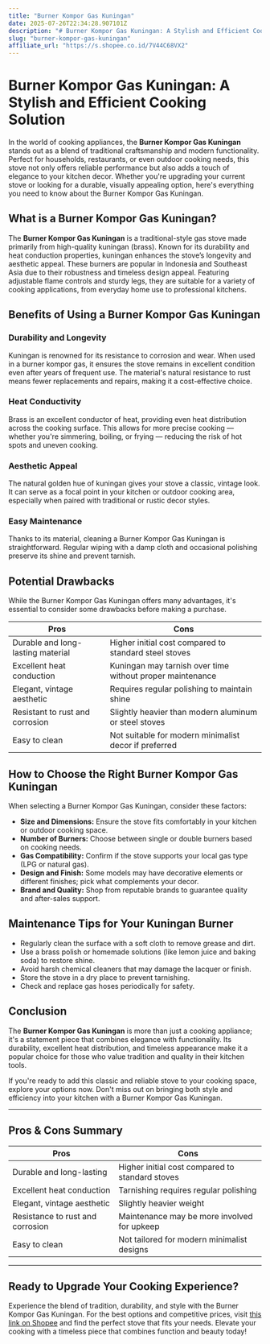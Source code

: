 ```yaml
---
title: "Burner Kompor Gas Kuningan"
date: 2025-07-26T22:34:28.907101Z
description: "# Burner Kompor Gas Kuningan: A Stylish and Efficient Cooking Solution..."
slug: "burner-kompor-gas-kuningan"
affiliate_url: "https://s.shopee.co.id/7V44C68VX2"
---
```

# Burner Kompor Gas Kuningan: A Stylish and Efficient Cooking Solution

In the world of cooking appliances, the **Burner Kompor Gas Kuningan** stands out as a blend of traditional craftsmanship and modern functionality. Perfect for households, restaurants, or even outdoor cooking needs, this stove not only offers reliable performance but also adds a touch of elegance to your kitchen decor. Whether you're upgrading your current stove or looking for a durable, visually appealing option, here's everything you need to know about the Burner Kompor Gas Kuningan.

## What is a Burner Kompor Gas Kuningan?

The **Burner Kompor Gas Kuningan** is a traditional-style gas stove made primarily from high-quality kuningan (brass). Known for its durability and heat conduction properties, kuningan enhances the stove’s longevity and aesthetic appeal. These burners are popular in Indonesia and Southeast Asia due to their robustness and timeless design appeal. Featuring adjustable flame controls and sturdy legs, they are suitable for a variety of cooking applications, from everyday home use to professional kitchens.

## Benefits of Using a Burner Kompor Gas Kuningan

### Durability and Longevity

Kuningan is renowned for its resistance to corrosion and wear. When used in a burner kompor gas, it ensures the stove remains in excellent condition even after years of frequent use. The material's natural resistance to rust means fewer replacements and repairs, making it a cost-effective choice.

### Heat Conductivity

Brass is an excellent conductor of heat, providing even heat distribution across the cooking surface. This allows for more precise cooking — whether you're simmering, boiling, or frying — reducing the risk of hot spots and uneven cooking.

### Aesthetic Appeal

The natural golden hue of kuningan gives your stove a classic, vintage look. It can serve as a focal point in your kitchen or outdoor cooking area, especially when paired with traditional or rustic decor styles.

### Easy Maintenance

Thanks to its material, cleaning a Burner Kompor Gas Kuningan is straightforward. Regular wiping with a damp cloth and occasional polishing preserve its shine and prevent tarnish.

## Potential Drawbacks

While the Burner Kompor Gas Kuningan offers many advantages, it's essential to consider some drawbacks before making a purchase.

| **Pros** | **Cons** |
|------------------------------|---------------------------------------------------|
| Durable and long-lasting material | Higher initial cost compared to standard steel stoves |
| Excellent heat conduction | Kuningan may tarnish over time without proper maintenance |
| Elegant, vintage aesthetic | Requires regular polishing to maintain shine |
| Resistant to rust and corrosion | Slightly heavier than modern aluminum or steel stoves |
| Easy to clean | Not suitable for modern minimalist decor if preferred |

## How to Choose the Right Burner Kompor Gas Kuningan

When selecting a Burner Kompor Gas Kuningan, consider these factors:

- **Size and Dimensions:** Ensure the stove fits comfortably in your kitchen or outdoor cooking space.
- **Number of Burners:** Choose between single or double burners based on cooking needs.
- **Gas Compatibility:** Confirm if the stove supports your local gas type (LPG or natural gas).
- **Design and Finish:** Some models may have decorative elements or different finishes; pick what complements your decor.
- **Brand and Quality:** Shop from reputable brands to guarantee quality and after-sales support.

## Maintenance Tips for Your Kuningan Burner

- Regularly clean the surface with a soft cloth to remove grease and dirt.
- Use a brass polish or homemade solutions (like lemon juice and baking soda) to restore shine.
- Avoid harsh chemical cleaners that may damage the lacquer or finish.
- Store the stove in a dry place to prevent tarnishing.
- Check and replace gas hoses periodically for safety.

## Conclusion

The **Burner Kompor Gas Kuningan** is more than just a cooking appliance; it's a statement piece that combines elegance with functionality. Its durability, excellent heat distribution, and timeless appearance make it a popular choice for those who value tradition and quality in their kitchen tools.

If you're ready to add this classic and reliable stove to your cooking space, explore your options now. Don't miss out on bringing both style and efficiency into your kitchen with a Burner Kompor Gas Kuningan.

---

## Pros & Cons Summary

| **Pros** | **Cons** |
|------------------------------|---------------------------------------------------|
| Durable and long-lasting | Higher initial cost compared to standard stoves |
| Excellent heat conduction | Tarnishing requires regular polishing |
| Elegant, vintage aesthetic | Slightly heavier weight |
| Resistance to rust and corrosion | Maintenance may be more involved for upkeep |
| Easy to clean | Not tailored for modern minimalist designs |

---

## Ready to Upgrade Your Cooking Experience?

Experience the blend of tradition, durability, and style with the Burner Kompor Gas Kuningan. For the best options and competitive prices, visit [this link on Shopee](https://s.shopee.co.id/7V44C68VX2) and find the perfect stove that fits your needs. Elevate your cooking with a timeless piece that combines function and beauty today!